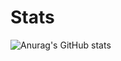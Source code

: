 # Stats
![Anurag's GitHub stats](https://github-readme-stats.vercel.app/api?username=futureservice&show_icons=true&theme=radical&title_color=43ea80&text_color=43ea80&icon_color=43ea80&bg_color=0d1117)
